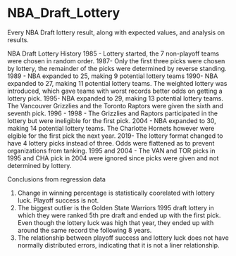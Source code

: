 # NBA_Draft_Lottery
Every NBA Draft lottery result, along with expected values, and analysis on results.

NBA Draft Lottery History
1985 - Lottery started, the 7 non-playoff teams were chosen in random order.
1987- Only the first three picks were chosen by lottery, the remainder of the picks were determined by reverse standing. 
1989 - NBA expanded to 25, making 9 potential lottery teams
1990- NBA expanded to 27, making 11 potential lottery teams. The weighted lottery was introduced, which gave teams with worst records better odds on getting a lottery pick.
1995- NBA expanded to 29, making 13 potential lottery teams. The Vancouver Grizzlies and the Toronto Raptors were given the sixth and seventh pick. 
1996 - 1998 - The Grizzlies and Raptors participated in the lottery but were ineligible for the first pick.
2004 - NBA expanded to 30, making 14 potential lottery teams. The Charlotte Hornets however were elgible for the first pick the next year.
2019- The lottery format changed to have 4 lottery picks instead of three. Odds were flattened as to prevent organizations from tanking.
1995 and 2004 - The VAN and TOR picks in 1995 and CHA pick in 2004 were ignored since picks were given and not determined by lottery.



Conclusions from regression data

1. Change in winning percentage is statistically coorelated with lottery luck. Playoff success is not.
2. The biggest outlier is the Golden State Warriors 1995 draft lottery in which they were ranked 5th pre draft and ended up with the first pick. Even though the lottery luck was high that year, they ended up with around the same record the following 8 years.
3. The relationship between playoff success and lottery luck does not have normally distributed errors, indicating that it is not a liner relationship.
